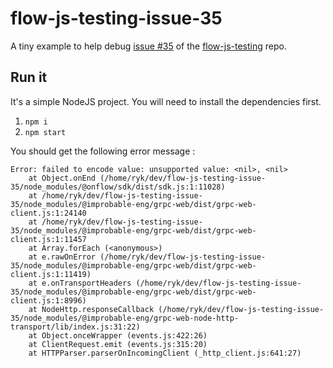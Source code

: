 # flow-js-testing-issue-35

A tiny example to help debug [issue #35](https://github.com/onflow/flow-js-testing/issues/35) of the [flow-js-testing](https://github.com/onflow/flow-js-testing) repo. 

## Run it
It's a simple NodeJS project. You will need to install the dependencies first.

1. `npm i`
2. `npm start`

You should get the following error message : 

```
Error: failed to encode value: unsupported value: <nil>, <nil>
    at Object.onEnd (/home/ryk/dev/flow-js-testing-issue-35/node_modules/@onflow/sdk/dist/sdk.js:1:11028)
    at /home/ryk/dev/flow-js-testing-issue-35/node_modules/@improbable-eng/grpc-web/dist/grpc-web-client.js:1:24140
    at /home/ryk/dev/flow-js-testing-issue-35/node_modules/@improbable-eng/grpc-web/dist/grpc-web-client.js:1:11457
    at Array.forEach (<anonymous>)
    at e.rawOnError (/home/ryk/dev/flow-js-testing-issue-35/node_modules/@improbable-eng/grpc-web/dist/grpc-web-client.js:1:11419)
    at e.onTransportHeaders (/home/ryk/dev/flow-js-testing-issue-35/node_modules/@improbable-eng/grpc-web/dist/grpc-web-client.js:1:8996)
    at NodeHttp.responseCallback (/home/ryk/dev/flow-js-testing-issue-35/node_modules/@improbable-eng/grpc-web-node-http-transport/lib/index.js:31:22)
    at Object.onceWrapper (events.js:422:26)
    at ClientRequest.emit (events.js:315:20)
    at HTTPParser.parserOnIncomingClient (_http_client.js:641:27)
```
